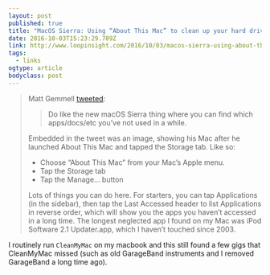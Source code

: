 ```yaml
---
layout: post 
published: true 
title: "MacOS Sierra: Using “About This Mac” to clean up your hard drive" 
date: 2016-10-03T15:23:29.709Z 
link: http://www.loopinsight.com/2016/10/03/macos-sierra-using-about-this-mac-to-clean-up-your-hard-drive/ 
tags:
  - links
ogtype: article 
bodyclass: post 
---
```


> Matt Gemmell [tweeted](https://mobile.twitter.com/mattgemmell/status/781127645966790656):
> 
> > Do like the new macOS Sierra thing where you can find which apps/docs/etc you’ve not used in a while.
> 
> Embedded in the tweet was an image, showing his Mac after he launched About This Mac and tapped the Storage tab. Like so:
> 
> - Choose “About This Mac” from your Mac’s Apple menu.
> - Tap the Storage tab
> - Tap the Manage… button
> 
> Lots of things you can do here. For starters, you can tap Applications (in the sidebar), then tap the Last Accessed header to list Applications in reverse order, which will show you the apps you haven’t accessed in a long time. The longest neglected app I found on my Mac was iPod Software 2.1 Updater.app, which I haven’t touched since 2003.

I routinely run `CleanMyMac` on my macbook and this still found a few gigs that CleanMyMac missed (such as old GarageBand instruments and I removed GarageBand a long time ago).
